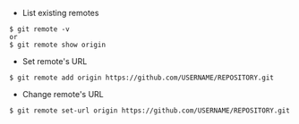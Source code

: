 - List existing remotes
```shell script
$ git remote -v
or
$ git remote show origin
```
- Set remote's URL
```shell script
$ git remote add origin https://github.com/USERNAME/REPOSITORY.git
```
- Change remote's URL
```shell script
$ git remote set-url origin https://github.com/USERNAME/REPOSITORY.git
```
